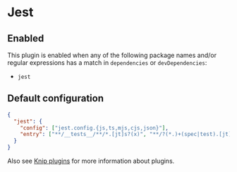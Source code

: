 # Jest

## Enabled

This plugin is enabled when any of the following package names and/or regular expressions has a match in `dependencies`
or `devDependencies`:

- `jest`

## Default configuration

```json
{
  "jest": {
    "config": ["jest.config.{js,ts,mjs,cjs,json}"],
    "entry": ["**/__tests__/**/*.[jt]s?(x)", "**/?(*.)+(spec|test).[jt]s?(x)"]
  }
}
```

Also see [Knip plugins][1] for more information about plugins.

[1]: https://github.com/webpro/knip/blob/next/README.md#plugins
